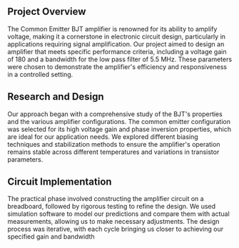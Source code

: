 ## Project Overview
The Common Emitter BJT amplifier is renowned for its ability to amplify voltage, making it a cornerstone in electronic circuit design, particularly in applications requiring signal amplification. Our project aimed to design an amplifier that meets specific performance criteria, including a voltage gain of 180 and a bandwidth for the low pass filter of 5.5 MHz. These parameters were chosen to demonstrate the amplifier's efficiency and responsiveness in a controlled setting.

## Research and Design
Our approach began with a comprehensive study of the BJT's properties and the various amplifier configurations. The common emitter configuration was selected for its high voltage gain and phase inversion properties, which are ideal for our application needs. We explored different biasing techniques and stabilization methods to ensure the amplifier's operation remains stable across different temperatures and variations in transistor parameters.

## Circuit Implementation
The practical phase involved constructing the amplifier circuit on a breadboard, followed by rigorous testing to refine the design. We used simulation software to model our predictions and compare them with actual measurements, allowing us to make necessary adjustments. The design process was iterative, with each cycle bringing us closer to achieving our specified gain and bandwidth
